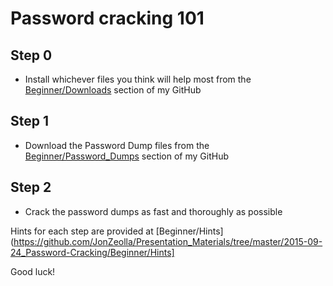 # Password cracking 101

## Step 0
* Install whichever files you think will help most from the [Beginner/Downloads](https://github.com/JonZeolla/Presentation_Materials/tree/master/2015-09-24_Password-Cracking/Beginner/Downloads) section of my GitHub
## Step 1
* Download the Password Dump files from the [Beginner/Password_Dumps](https://github.com/JonZeolla/Presentation_Materials/tree/master/2015-09-24_Password-Cracking/Beginner/Password_Dumps) section of my GitHub
## Step 2
* Crack the password dumps as fast and thoroughly as possible

Hints for each step are provided at [Beginner/Hints](https://github.com/JonZeolla/Presentation_Materials/tree/master/2015-09-24_Password-Cracking/Beginner/Hints]

Good luck!

